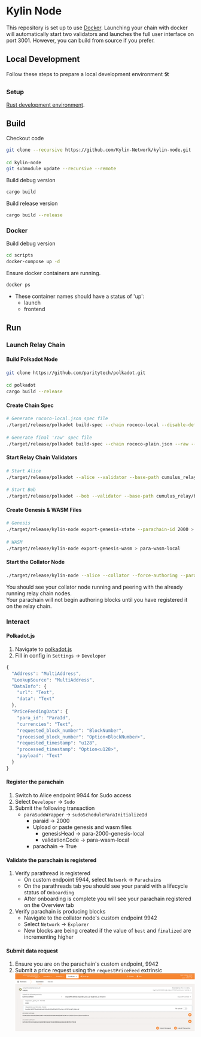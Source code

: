 # Kylin Node

This repository is set up to use [Docker](https://www.docker.com/). Launching your chain with docker will automatically start two validators and launches the full user interface on port 3001. However, you can build from source if you prefer.

## Local Development

Follow these steps to prepare a local development environment :hammer_and_wrench:

### Setup
[Rust development environment](https://substrate.dev/docs/en/knowledgebase/getting-started).


## Build

Checkout code
```bash
git clone --recursive https://github.com/Kylin-Network/kylin-node.git

cd kylin-node
git submodule update --recursive --remote
```

Build debug version

```bash
cargo build
```

Build release version

```bash
cargo build --release
```

### Docker

Build debug version

```bash
cd scripts
docker-compose up -d
```

Ensure docker containers are running.
```bash
docker ps
``````
- These container names should have a status of 'up':
    - launch
    - frontend

## Run

### Launch Relay Chain

#### Build Polkadot Node
```bash
git clone https://github.com/paritytech/polkadot.git

cd polkadot
cargo build --release
```

#### Create Chain Spec
```bash
# Generate rococo-local.json spec file
./target/release/polkadot build-spec --chain rococo-local --disable-default-bootnode > rococo-plain.json

# Generate final 'raw' spec file
./target/release/polkadot build-spec --chain rococo-plain.json --raw --disable-default-bootnode > rococo-local.json
```

#### Start Relay Chain Validators
```bash
# Start Alice
./target/release/polkadot --alice --validator --base-path cumulus_relay/alice --chain <path to 'rococo-local.json' file> --port 30333 --ws-port 9944

# Start Bob
./target/release/polkadot --bob --validator --base-path cumulus_relay/bob --chain <path to 'rococo-local.json' file> --port 30334 --ws-port 9943
```

#### Create Genesis & WASM Files
```bash
# Genesis
./target/release/kylin-node export-genesis-state --parachain-id 2000 > para-2000-genesis-local

# WASM
./target/release/kylin-node export-genesis-wasm > para-wasm-local
```

#### Start the Collator Node
```bash
./target/release/kylin-node --alice --collator --force-authoring --parachain-id 2000 --base-path cumulus_relay/kylin-node --port 40333 --ws-port 8844 -- --execution wasm --chain <path to 'rococo-local.json' file> --port 30343 --ws-port 9942
```
You should see your collator node running and peering with the already running relay chain nodes.  
Your parachain will not begin authoring blocks until you have registered it on the relay chain.


### Interact
#### Polkadot.js
1. Navigate to [polkadot.js](https://polkadot.js.org/apps/#/explorer)
2. Fill in config in `Settings` -> `Developer`
```js
{
  "Address": "MultiAddress",
  "LookupSource": "MultiAddress",
  "DataInfo": {
    "url": "Text",
    "data": "Text"
  },
  "PriceFeedingData": {
    "para_id": "ParaId",
    "currencies": "Text",
    "requested_block_number": "BlockNumber",
    "processed_block_number": "Option<BlockNumber>",
    "requested_timestamp": "u128",
    "processed_timestamp": "Option<u128>",
    "payload": "Text"
  }
}
```

#### Register the parachain
1. Switch to Alice endpoint 9944 for Sudo access
2. Select `Developer` -> `Sudo`
3. Submit the following transaction
    - `paraSudoWrapper` -> `sudoScheduleParaInitializeId`
        - paraid -> 2000
        - Upload or paste genesis and wasm files
            - genesisHead -> para-2000-genesis-local
            - validationCode -> para-wasm-local
        - parachain -> True

#### Validate the parachain is registered
1. Verify parathread is registered
    - On custom endpoint 9944, select `Network` -> `Parachains`
    - On the parathreads tab you should see your paraid with a lifecycle status of `Onboarding`
    - After onboarding is complete you will see your parachain registered on the Overview tab
2. Verify parachain is producing blocks
    - Navigate to the collator node's custom endpoint 9942
    - Select `Network` -> `Explorer`
    - New blocks are being created if the value of `best` and `finalized` are incrementing higher

#### Submit data request
1. Ensure you are on the parachain's custom endpoint, 9942
2. Submit a price request using the `requestPriceFeed` extrinsic 
![submitting price request](./doc/imgs/requestPriceFeed.png)
    
